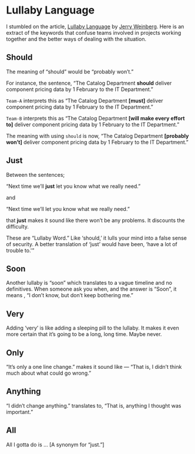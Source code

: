 # Lullaby Language

I stumbled on the article, [Lullaby Language](https://www.humansystemsinaction.com/lullaby-language/) by [Jerry Weinberg](https://geraldmweinberg.com). Here is an extract of the keywords that confuse teams involved in projects working together and the better ways of dealing with the situation.

## Should

The meaning of “should” would be “probably won’t.”

For instance, the sentence, “The Catalog Department **should** deliver component pricing data by 1 February to the IT Department.”

`Team-A` interprets this as “The Catalog Department **[must]** deliver component pricing data by 1 February to the IT Department.”

`Team-B` interprets this as “The Catalog Department **[will make every effort to]** deliver component pricing data by 1 February to the IT Department.”

The meaning with using `should` is now, “The Catalog Department **[probably won’t]** deliver component pricing data by 1 February to the IT Department.”

## Just

Between the sentences;

“Next time we’ll **just** let you know what we really need.”

and

“Next time we’ll let you know what we really need.”

that **just** makes it sound like there won’t be any problems. It discounts the difficulty.

These are “Lullaby Word.” Like ‘should,’ it lulls your mind into a false sense of security. A better translation of ‘just’ would have been, ‘have a lot of trouble to.'”

## Soon

Another lullaby is “soon” which translates to a vague timeline and no definitives. When someone ask you when, and the answer is “Soon”, it means , “I don’t know, but don’t keep bothering me.”

## Very

Adding ‘very’ is like adding a sleeping pill to the lullaby. It makes it even more certain that it’s going to be a long, long time. Maybe never.

## Only

“It’s only a one line change.” makes it sound like — “That is, I didn’t think much about what could go wrong.”

## Anything

“I didn’t change anything.” translates to, “That is, anything I thought was important.”

## All

All I gotta do is … [A synonym for “just.”]